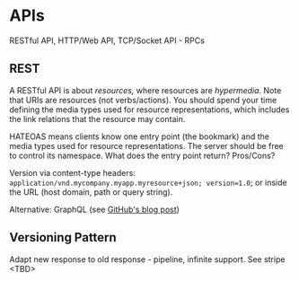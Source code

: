 # APIs

RESTful API, HTTP/Web API, TCP/Socket API - RPCs

## REST

A RESTful API is about _resources,_ where resources are _hypermedia_. Note that URIs are resources \(not verbs/actions\). You should spend your time defining the media types used for resource representations, which includes the link relations that the resource may contain.

HATEOAS means clients know one entry point \(the bookmark\) and the media types used for resource representations. The server should be free to control its namespace. What does the entry point return? Pros/Cons?

Version via content-type headers: `application/vnd.mycompany.myapp.myresource+json; version=1.0`; or inside the URL \(host domain, path or query string\).

Alternative: GraphQL \(see [GitHub's blog post](https://githubengineering.com/the-github-graphql-api/)\)

## Versioning Pattern

Adapt new response to old response - pipeline, infinite support. See stripe &lt;TBD&gt;

